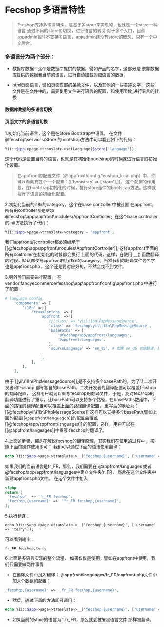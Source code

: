 Fecshop 多语言特性
==================

> Fecshop支持多语言特性，是基于多store来实现的，也就是一个store一种语言
> 通过不同的store的切换，进行语言的转换
> 对于多个入口，目前appadmin暂时不支持多语言，appadmin还没有store的概念，只有一个中文后台。

### 多语言分为两个部分：
- 数据库数据：这个是数据库提供的数据，譬如产品的名字，这部分是
依靠数据库提供的数据和当前的语言，进行自动加载对应语言的数据

- html页面语言，譬如页面底部的条款文件，以及其他的一些描述文字，
这些文件是在文件中的，需要使用文件进行语言的配置，和使用函数
进行语言的转换

#### 数据库数据的多语言切换


#### 页面文字的多语言切换

1.初始化当前语言，这个是在Store Bootstrap中设置。
在文件 @fecshop\services\Store 的bootstrap方法中可以看到如下的代码：

```php
Yii::$app->page->translate->setLanguage($store['language']);
```

这个代码是设置当前的语言，也就是在初始化bootstrap的时候就进行语言的初始化设置。

> 在appfront的配置文件（@appfront/config/fecshop_local.php）中，你可以看到有这个一个配置：[['bootstrap' => ['store'],]]，
> 这个配置的作用是，在bootstrap初始化的时候，执行store组件的bootstrap方法。这样就执行了语言的初始化配置。

2.初始化当前的i18n的category，这个在base controller中被设置
在appfront，所有的controller都是继承 @fecshop\app\appfront\modules\AppfrontController;
,在这个base controller的init方法执行了代码：

```php
Yii::$app->page->translate->category = 'appfront';
```

我们appfront的controller都必须继承于[[@fecshop\app\appfront\modules\AppfrontController]],
这样appfront里面的所有controller在初始化的时候都会执行
上面的代码，这样，在使用 __() 函数翻译的时候，默认都使用appfront作为i18n的category。当然我们的翻译文件的名字也是appfront.php
，这个还是要对应好的，不然会找不到文件。

3.另外我们需要进行配置。
在vendor\fancyecommerce\fecshop\app\appfront\config\appfront.php
中进行了配置：

```php
# language config.
	'components' => [
		'i18n' => [
			'translations' => [
				'appfront' => [
					//'class' => 'yii\i18n\PhpMessageSource',
					'class' => 'fecshop\yii\i18n\PhpMessageSource',
					'basePaths' => [
						'@fecshop/app/appfront/languages',
						'@appfront/languages',
					],
					'sourceLanguage' => 'en_US', # 如果 en_US 也想翻译，那么可以改成en_XX。

				],
			],
		],
	],
```

由于 [[yii\i18n\PhpMessageSource]],是不支持多个basePath的，为了让二次开发者和fecshop
都有各自的basePath，二次开发者的翻译配置可以覆盖fecshop的翻译配置，
这样用户就可以重写fecshop的翻译文件，于是，我对fecshop的
翻译功能进行了重写，让basePath可以支持多个路径，在basePaths数组中，下面的路径的翻译配置可以覆盖上面的路径翻译配置，
重写后的地址为：[[@fecshop\yii\i18n\PhpMessageSource]]
这样可以支持多个basePath,譬如上面的配置[[@appfront/languages]]的配置会覆盖[[@fecshop/app/appfront/languages]]
的配置，这样，用户可以在[[@appfront/languages]]中重写
fecshop的翻译了。


4.上面的步骤，都是在解说fecshop的翻译原理，其实我们在使用的过程中
，按照下面的操作使用即可：
我们可以通过下面的语法使用翻译：

```php
echo Yii::$app->page->translate->__('fecshop,{username}', ['username' => 'terry']);

```

如果我们的当前语言是fr_FR，那么，我们需要在
@appfront/languages 或者
@fecshop/app/appfront/languages中建立文件夹fr_FR，
然后在这个文件夹中新建appfront.php文件。
在这个文件中加入

```php
<?php
return [
 'fecshop'  => 'fr_FR fecshop',
 'fecshop,{username}' =>  'fr_FR fecshop,{username}',
];
```

5.执行翻译：

```
echo Yii::$app->page->translate->__('fecshop,{username}', ['username' => 'terry']);
```

可以看到输出：

```
fr_FR fecshop,terry 
```

6.上面是多语言实现的整个流程，
如果仅仅是使用，譬如在appfront中使用，我们只需要做两件事情
- 在翻译文件中加入翻译：
@appfront/languages/fr_FR/appfront.php文件中加入个数组的配置：

```php
'fecshop,{username}' =>  'fr_FR fecshop,{username}',
```

- 然后，通过下面的方法即可调用：

```php
echo Yii::$app->page->translate->__('fecshop,{username}', ['username' => 'terry']);
```

- 如果当前的store的语言为：fr_FR，那么就会被按照语言文件
那样被翻译。






















